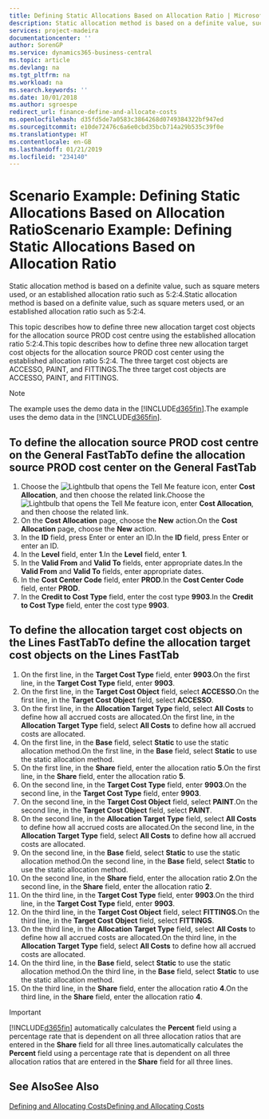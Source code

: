 ```yaml
---
title: Defining Static Allocations Based on Allocation Ratio | Microsoft Docs
description: Static allocation method is based on a definite value, such as square meters used, or an established allocation ratio such as 5:2:4.
services: project-madeira
documentationcenter: ''
author: SorenGP
ms.service: dynamics365-business-central
ms.topic: article
ms.devlang: na
ms.tgt_pltfrm: na
ms.workload: na
ms.search.keywords: ''
ms.date: 10/01/2018
ms.author: sgroespe
redirect_url: finance-define-and-allocate-costs
ms.openlocfilehash: d35fd5de7a0583c3864268d0749384322bf947ed
ms.sourcegitcommit: e10de72476c6a6e0cbd35bcb714a29b535c39f0e
ms.translationtype: HT
ms.contentlocale: en-GB
ms.lasthandoff: 01/21/2019
ms.locfileid: "234140"
---
```

# <a name="scenario-example-defining-static-allocations-based-on-allocation-ratio"></a><span data-ttu-id="7cb3e-103">Scenario Example: Defining Static Allocations Based on Allocation Ratio</span><span class="sxs-lookup"><span data-stu-id="7cb3e-103">Scenario Example: Defining Static Allocations Based on Allocation Ratio</span></span>
<span data-ttu-id="7cb3e-104">Static allocation method is based on a definite value, such as square meters used, or an established allocation ratio such as 5:2:4.</span><span class="sxs-lookup"><span data-stu-id="7cb3e-104">Static allocation method is based on a definite value, such as square meters used, or an established allocation ratio such as 5:2:4.</span></span>  

<span data-ttu-id="7cb3e-105">This topic describes how to define three new allocation target cost objects for the allocation source PROD cost centre using the established allocation ratio 5:2:4.</span><span class="sxs-lookup"><span data-stu-id="7cb3e-105">This topic describes how to define three new allocation target cost objects for the allocation source PROD cost center using the established allocation ratio 5:2:4.</span></span> <span data-ttu-id="7cb3e-106">The three target cost objects are ACCESSO, PAINT, and FITTINGS.</span><span class="sxs-lookup"><span data-stu-id="7cb3e-106">The three target cost objects are ACCESSO, PAINT, and FITTINGS.</span></span>  

> [!NOTE]  
>  <span data-ttu-id="7cb3e-107">The example uses the demo data in the [!INCLUDE[d365fin](includes/d365fin_md.md)].</span><span class="sxs-lookup"><span data-stu-id="7cb3e-107">The example uses the demo data in the [!INCLUDE[d365fin](includes/d365fin_md.md)].</span></span>  

## <a name="to-define-the-allocation-source-prod-cost-center-on-the-general-fasttab"></a><span data-ttu-id="7cb3e-108">To define the allocation source PROD cost centre on the General FastTab</span><span class="sxs-lookup"><span data-stu-id="7cb3e-108">To define the allocation source PROD cost center on the General FastTab</span></span>  

1.  <span data-ttu-id="7cb3e-109">Choose the ![Lightbulb that opens the Tell Me feature](media/ui-search/search_small.png "Tell me what you want to do") icon, enter **Cost Allocation**, and then choose the related link.</span><span class="sxs-lookup"><span data-stu-id="7cb3e-109">Choose the ![Lightbulb that opens the Tell Me feature](media/ui-search/search_small.png "Tell me what you want to do") icon, enter **Cost Allocation**, and then choose the related link.</span></span>  
2.  <span data-ttu-id="7cb3e-110">On the **Cost Allocation** page, choose the **New** action.</span><span class="sxs-lookup"><span data-stu-id="7cb3e-110">On the **Cost Allocation** page, choose the **New** action.</span></span>  
3.  <span data-ttu-id="7cb3e-111">In the **ID** field, press Enter or enter an ID.</span><span class="sxs-lookup"><span data-stu-id="7cb3e-111">In the **ID** field, press Enter or enter an ID.</span></span>  
4.  <span data-ttu-id="7cb3e-112">In the **Level** field, enter **1**.</span><span class="sxs-lookup"><span data-stu-id="7cb3e-112">In the **Level** field, enter **1**.</span></span>  
5.  <span data-ttu-id="7cb3e-113">In the **Valid From** and **Valid To** fields, enter appropriate dates.</span><span class="sxs-lookup"><span data-stu-id="7cb3e-113">In the **Valid From** and **Valid To** fields, enter appropriate dates.</span></span>  
6.  <span data-ttu-id="7cb3e-114">In the **Cost Center Code** field, enter **PROD**.</span><span class="sxs-lookup"><span data-stu-id="7cb3e-114">In the **Cost Center Code** field, enter **PROD**.</span></span>  
7.  <span data-ttu-id="7cb3e-115">In the **Credit to Cost Type** field, enter the cost type **9903**.</span><span class="sxs-lookup"><span data-stu-id="7cb3e-115">In the **Credit to Cost Type** field, enter the cost type **9903**.</span></span>  

## <a name="to-define-the-allocation-target-cost-objects-on-the-lines-fasttab"></a><span data-ttu-id="7cb3e-116">To define the allocation target cost objects on the Lines FastTab</span><span class="sxs-lookup"><span data-stu-id="7cb3e-116">To define the allocation target cost objects on the Lines FastTab</span></span>  

1.  <span data-ttu-id="7cb3e-117">On the first line, in the **Target Cost Type** field, enter **9903**.</span><span class="sxs-lookup"><span data-stu-id="7cb3e-117">On the first line, in the **Target Cost Type** field, enter **9903**.</span></span>  
2.  <span data-ttu-id="7cb3e-118">On the first line, in the **Target Cost Object** field, select **ACCESSO**.</span><span class="sxs-lookup"><span data-stu-id="7cb3e-118">On the first line, in the **Target Cost Object** field, select **ACCESSO**.</span></span>  
3.  <span data-ttu-id="7cb3e-119">On the first line, in the **Allocation Target Type** field, select **All Costs** to define how all accrued costs are allocated.</span><span class="sxs-lookup"><span data-stu-id="7cb3e-119">On the first line, in the **Allocation Target Type** field, select **All Costs** to define how all accrued costs are allocated.</span></span>  
4.  <span data-ttu-id="7cb3e-120">On the first line, in the **Base** field, select **Static** to use the static allocation method.</span><span class="sxs-lookup"><span data-stu-id="7cb3e-120">On the first line, in the **Base** field, select **Static** to use the static allocation method.</span></span>  
5.  <span data-ttu-id="7cb3e-121">On the first line, in the **Share** field, enter the allocation ratio **5**.</span><span class="sxs-lookup"><span data-stu-id="7cb3e-121">On the first line, in the **Share** field, enter the allocation ratio **5**.</span></span>  
6.  <span data-ttu-id="7cb3e-122">On the second line, in the **Target Cost Type** field, enter **9903**.</span><span class="sxs-lookup"><span data-stu-id="7cb3e-122">On the second line, in the **Target Cost Type** field, enter **9903**.</span></span>  
7.  <span data-ttu-id="7cb3e-123">On the second line, in the **Target Cost Object** field, select **PAINT**.</span><span class="sxs-lookup"><span data-stu-id="7cb3e-123">On the second line, in the **Target Cost Object** field, select **PAINT**.</span></span>  
8.  <span data-ttu-id="7cb3e-124">On the second line, in the **Allocation Target Type** field, select **All Costs** to define how all accrued costs are allocated.</span><span class="sxs-lookup"><span data-stu-id="7cb3e-124">On the second line, in the **Allocation Target Type** field, select **All Costs** to define how all accrued costs are allocated.</span></span>  
9. <span data-ttu-id="7cb3e-125">On the second line, in the **Base** field, select **Static** to use the static allocation method.</span><span class="sxs-lookup"><span data-stu-id="7cb3e-125">On the second line, in the **Base** field, select **Static** to use the static allocation method.</span></span>  
10. <span data-ttu-id="7cb3e-126">On the second line, in the **Share** field, enter the allocation ratio **2**.</span><span class="sxs-lookup"><span data-stu-id="7cb3e-126">On the second line, in the **Share** field, enter the allocation ratio **2**.</span></span>  
11. <span data-ttu-id="7cb3e-127">On the third line, in the **Target Cost Type** field, enter **9903**.</span><span class="sxs-lookup"><span data-stu-id="7cb3e-127">On the third line, in the **Target Cost Type** field, enter **9903**.</span></span>  
12. <span data-ttu-id="7cb3e-128">On the third line, in the **Target Cost Object** field, select **FITTINGS**.</span><span class="sxs-lookup"><span data-stu-id="7cb3e-128">On the third line, in the **Target Cost Object** field, select **FITTINGS**.</span></span>  
13. <span data-ttu-id="7cb3e-129">On the third line, in the **Allocation Target Type** field, select **All Costs** to define how all accrued costs are allocated.</span><span class="sxs-lookup"><span data-stu-id="7cb3e-129">On the third line, in the **Allocation Target Type** field, select **All Costs** to define how all accrued costs are allocated.</span></span>  
14. <span data-ttu-id="7cb3e-130">On the third line, in the **Base** field, select **Static** to use the static allocation method.</span><span class="sxs-lookup"><span data-stu-id="7cb3e-130">On the third line, in the **Base** field, select **Static** to use the static allocation method.</span></span>  
15. <span data-ttu-id="7cb3e-131">On the third line, in the **Share** field, enter the allocation ratio **4**.</span><span class="sxs-lookup"><span data-stu-id="7cb3e-131">On the third line, in the **Share** field, enter the allocation ratio **4**.</span></span>  

> [!IMPORTANT]  
>  [!INCLUDE[d365fin](includes/d365fin_md.md)] <span data-ttu-id="7cb3e-132">automatically calculates the **Percent** field using a percentage rate that is dependent on all three allocation ratios that are entered in the **Share** field for all three lines.</span><span class="sxs-lookup"><span data-stu-id="7cb3e-132">automatically calculates the **Percent** field using a percentage rate that is dependent on all three allocation ratios that are entered in the **Share** field for all three lines.</span></span>  

## <a name="see-also"></a><span data-ttu-id="7cb3e-133">See Also</span><span class="sxs-lookup"><span data-stu-id="7cb3e-133">See Also</span></span>  
[<span data-ttu-id="7cb3e-134">Defining and Allocating Costs</span><span class="sxs-lookup"><span data-stu-id="7cb3e-134">Defining and Allocating Costs</span></span>](finance-define-and-allocate-costs.md)   
